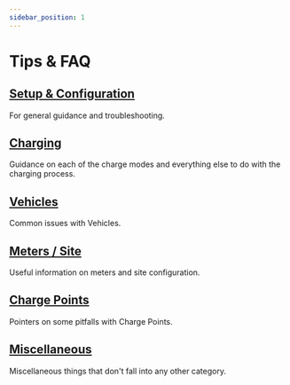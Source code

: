 ```yaml
---
sidebar_position: 1
---
```


# Tips & FAQ

## [Setup & Configuration](setup)

For general guidance and troubleshooting.

## [Charging](charging)

Guidance on each of the charge modes and everything else to do with the charging process.

## [Vehicles](vehicles)

Common issues with Vehicles.

## [Meters / Site](meters)

Useful information on meters and site configuration.

## [Charge Points](wallbox)

Pointers on some pitfalls with Charge Points.

## [Miscellaneous](faq)

Miscellaneous things that don't fall into any other category.
